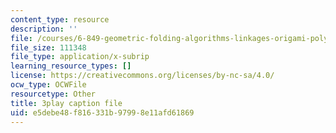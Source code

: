 ```yaml
---
content_type: resource
description: ''
file: /courses/6-849-geometric-folding-algorithms-linkages-origami-polyhedra-fall-2012/e5debe48f816331b97998e11afd61869_-Xwla4ZbWe8.srt
file_size: 111348
file_type: application/x-subrip
learning_resource_types: []
license: https://creativecommons.org/licenses/by-nc-sa/4.0/
ocw_type: OCWFile
resourcetype: Other
title: 3play caption file
uid: e5debe48-f816-331b-9799-8e11afd61869
---
```

